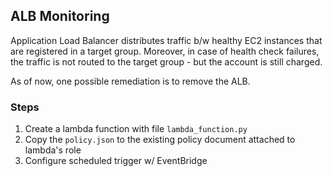 ## ALB Monitoring

Application Load Balancer distributes traffic b/w healthy EC2 instances that are registered in a target group. Moreover,
in case of health check failures, the traffic is not routed to the target group - but the account is still charged.

As of now, one possible remediation is to remove the ALB.

### Steps
1. Create a lambda function with file `lambda_function.py`
2. Copy the `policy.json` to the existing policy document attached to lambda's role
3. Configure scheduled trigger w/ EventBridge